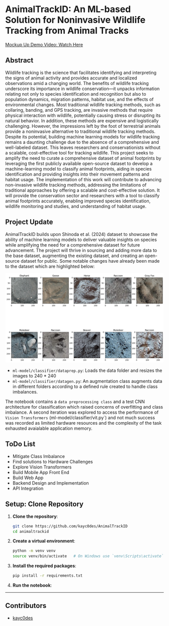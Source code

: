 # AnimalTrackID: An ML-based Solution for Noninvasive Wildlife Tracking from Animal Tracks


[Mockup Up Demo Video: Watch Here](https://drive.google.com/file/d/1WIJYdQ36cga6bWSNRFGZnqNp0RiGx58x/view?usp=sharing)

## Abstract
Wildlife tracking is the science that facilitates identifying and interpreting the signs of animal activity and provides accurate and localized observations amid a changing world. The benefits of wildlife tracking underscore its importance in wildlife conservation—it unpacks information relating not only to species identification and recognition but also to population dynamics, migration patterns, habitat use, and the effects of environmental changes. Most traditional wildlife tracking methods, such as collaring, banding, and GPS tracking, are invasive methods that require physical interaction with wildlife, potentially causing stress or disrupting its natural behavior. In addition, these methods are expensive and logistically challenging. However, the impressions left by the foot of terrestrial animals provide a noninvasive alternative to traditional wildlife tracking methods. Despite its potential, building machine learning models for wildlife tracking remains a daunting challenge due to the absence of a comprehensive and well-labeled dataset. This leaves researchers and conservationists without a scalable, cost-effective tool for tracking wildlife. This project seeks to amplify the need to curate a comprehensive dataset of animal footprints by leveraging the first publicly available open-source dataset to develop a machine-learning model to classify animal footprints, aiding in species identification and providing insights into their movement patterns and habitat usage. The implementation of this work will contribute to advancing non-invasive wildlife tracking methods, addressing the limitations of traditional approaches by offering a scalable and cost-effective solution. It will provide the conservation sector and researchers with a tool to classify animal footprints accurately, enabling improved species identification, wildlife monitoring and studies, and understanding of habitat usage.

## Project Update

AnimalTrackID builds upon Shinoda et al. (2024) dataset to showcase the ability of machine learning models to deliver valuable insights on species while amplifying the need for a comprehensive dataset for future advancement. The project will thrive in sourcing and adding more data to the base dataset, augmenting the existing dataset, and creating an open-source dataset for public. Some notable changes have already been made to the dataset which are highlighted below:

![Data Visualization](img/image.png)

- `ml-model/classifier/dataprep.py`: Loads the data folder and resizes the images to 240 * 240
- `ml-model/classifier/datagen.py`: An augmentation class augments data in different folders according to a defined rule created to handle class imbalances.

The notebook contains a `data preprocessing class` and a test CNN architecture for classification which raised concerns of overfitting and class imbalance. A second iteration was explored to access the performance of `Vision Transformers` (ml-model/classifier/vit.py`) and not much success was recorded as limited hardware resources and the complexity of the task exhausted avaialable application memory.

## ToDo List

- Mitigate Class Imbalance
- Find solutions to Hardware Challenges
- Explore Vision Transformers
- Build Mobile App Front End
- Build Web App
- Backend Design and Implementation
- API Integration

## Setup: Clone Repository

1. **Clone the repository**:
    ```bash
    git clone https://github.com/kayc0des/AnimalTrackID
    cd animaltrackid
    ```

2. **Create a virtual environment**:
    ```bash
    python -m venv venv
    source venv/bin/activate   # On Windows use `venv\Scripts\activate`
    ```

3. **Install the required packages**:
    ```bash
    pip install -r requirements.txt
    ```

4. **Run the notebook**:


---

## Contributors

- [kayc0des](https://github.com/kayc0des)
